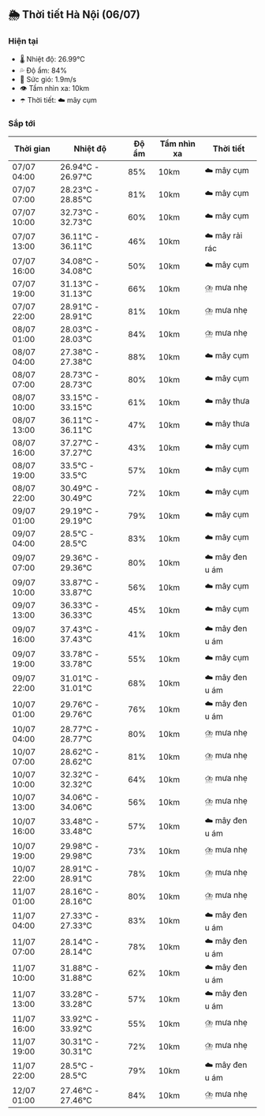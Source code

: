 ## 🌦️ Thời tiết Hà Nội (06/07)

### Hiện tại

- 🌡️ Nhiệt độ: 26.99℃
- 💦 Độ ẩm: 84%
- 💨 Sức gió: 1.9m/s
- 👁️ Tầm nhìn xa: 10km
- ☂️ Thời tiết: ☁️ mây cụm

### Sắp tới

| Thời gian | Nhiệt độ | Độ ẩm | Tầm nhìn xa | Thời tiết |
| --- | --- | --- | --- | --- |
| 07/07 04:00 | 26.94℃ - 26.97℃ | 85% | 10km | ☁️ mây cụm |
| 07/07 07:00 | 28.23℃ - 28.85℃ | 81% | 10km | ☁️ mây cụm |
| 07/07 10:00 | 32.73℃ - 32.73℃ | 60% | 10km | ☁️ mây cụm |
| 07/07 13:00 | 36.11℃ - 36.11℃ | 46% | 10km | ☁️ mây rải rác |
| 07/07 16:00 | 34.08℃ - 34.08℃ | 50% | 10km | ☁️ mây cụm |
| 07/07 19:00 | 31.13℃ - 31.13℃ | 66% | 10km | ⛈️ mưa nhẹ |
| 07/07 22:00 | 28.91℃ - 28.91℃ | 81% | 10km | ⛈️ mưa nhẹ |
| 08/07 01:00 | 28.03℃ - 28.03℃ | 84% | 10km | ⛈️ mưa nhẹ |
| 08/07 04:00 | 27.38℃ - 27.38℃ | 88% | 10km | ☁️ mây cụm |
| 08/07 07:00 | 28.73℃ - 28.73℃ | 80% | 10km | ☁️ mây cụm |
| 08/07 10:00 | 33.15℃ - 33.15℃ | 61% | 10km | ☁️ mây thưa |
| 08/07 13:00 | 36.11℃ - 36.11℃ | 47% | 10km | ☁️ mây thưa |
| 08/07 16:00 | 37.27℃ - 37.27℃ | 43% | 10km | ☁️ mây cụm |
| 08/07 19:00 | 33.5℃ - 33.5℃ | 57% | 10km | ☁️ mây cụm |
| 08/07 22:00 | 30.49℃ - 30.49℃ | 72% | 10km | ☁️ mây cụm |
| 09/07 01:00 | 29.19℃ - 29.19℃ | 79% | 10km | ☁️ mây cụm |
| 09/07 04:00 | 28.5℃ - 28.5℃ | 83% | 10km | ☁️ mây cụm |
| 09/07 07:00 | 29.36℃ - 29.36℃ | 80% | 10km | ☁️ mây đen u ám |
| 09/07 10:00 | 33.87℃ - 33.87℃ | 56% | 10km | ☁️ mây cụm |
| 09/07 13:00 | 36.33℃ - 36.33℃ | 45% | 10km | ☁️ mây cụm |
| 09/07 16:00 | 37.43℃ - 37.43℃ | 41% | 10km | ☁️ mây đen u ám |
| 09/07 19:00 | 33.78℃ - 33.78℃ | 55% | 10km | ☁️ mây cụm |
| 09/07 22:00 | 31.01℃ - 31.01℃ | 68% | 10km | ☁️ mây đen u ám |
| 10/07 01:00 | 29.76℃ - 29.76℃ | 76% | 10km | ☁️ mây đen u ám |
| 10/07 04:00 | 28.77℃ - 28.77℃ | 80% | 10km | ⛈️ mưa nhẹ |
| 10/07 07:00 | 28.62℃ - 28.62℃ | 81% | 10km | ⛈️ mưa nhẹ |
| 10/07 10:00 | 32.32℃ - 32.32℃ | 64% | 10km | ⛈️ mưa nhẹ |
| 10/07 13:00 | 34.06℃ - 34.06℃ | 56% | 10km | ⛈️ mưa nhẹ |
| 10/07 16:00 | 33.48℃ - 33.48℃ | 57% | 10km | ☁️ mây đen u ám |
| 10/07 19:00 | 29.98℃ - 29.98℃ | 73% | 10km | ⛈️ mưa nhẹ |
| 10/07 22:00 | 28.91℃ - 28.91℃ | 78% | 10km | ⛈️ mưa nhẹ |
| 11/07 01:00 | 28.16℃ - 28.16℃ | 80% | 10km | ⛈️ mưa nhẹ |
| 11/07 04:00 | 27.33℃ - 27.33℃ | 83% | 10km | ☁️ mây đen u ám |
| 11/07 07:00 | 28.14℃ - 28.14℃ | 78% | 10km | ☁️ mây đen u ám |
| 11/07 10:00 | 31.88℃ - 31.88℃ | 62% | 10km | ☁️ mây đen u ám |
| 11/07 13:00 | 33.28℃ - 33.28℃ | 57% | 10km | ☁️ mây đen u ám |
| 11/07 16:00 | 33.92℃ - 33.92℃ | 55% | 10km | ⛈️ mưa nhẹ |
| 11/07 19:00 | 30.31℃ - 30.31℃ | 72% | 10km | ⛈️ mưa nhẹ |
| 11/07 22:00 | 28.5℃ - 28.5℃ | 79% | 10km | ☁️ mây đen u ám |
| 12/07 01:00 | 27.46℃ - 27.46℃ | 84% | 10km | ⛈️ mưa nhẹ |

